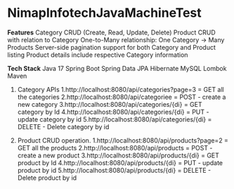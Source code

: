 # NimapInfotechJavaMachineTest

**Features**
 Category CRUD (Create, Read, Update, Delete)
 Product CRUD with relation to Category
 One-to-Many relationship: One Category → Many Products
 Server-side pagination support for both Category and Product listing
 Product details include respective Category information

**Tech Stack**
Java 17
Spring Boot
Spring Data JPA
Hibernate
MySQL 
Lombok
Maven


1) Category APIs
1.http://localhost:8080/api/categories?page=3 = GET all the categories
2.http://localhost:8080/api/categoriee = POST - create a new category
3.http://localhost:8080/api/categories/{di} = GET category by Id
4.http://localhost:8080/api/categories/{di}  = PUT - update category by id
5.http://localhost:8080/api/categories/{di} = DELETE - Delete category by id

2) Product CRUD operation.
1.http://localhost:8080/api/products?page=2  = GET all the products
2.http://localhost:8080/api/products =  POST - create a new product
3.http://localhost:8080/api/products/{di} = GET product by Id
4.http://localhost:8080/api/products/{di} = PUT - update product by id
5.http://localhost:8080/api/products/{di} = DELETE - Delete product by id

 
